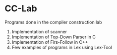 # CC-Lab
Programs done in the compiler construction lab
1. Implementation of scanner
2. Implementation of Top-Down Parser in C
3. Implementation of Firs-Follow in C++
4. Few examples of programs in Lex using Lex-Tool

